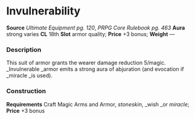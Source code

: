 ﻿---
name: "Invulnerability"
type: ['armor_quality']
price: "+3 bonus"
description: |
  "This suit of armor grants the wearer damage reduction 5/magic. _Invulnerable_ armor emits a strong aura of abjuration (and evocation if _miracle_ is used)."
---

#  Invulnerability

**Source** _Ultimate Equipment pg. 120_, _PRPG Core Rulebook pg. 463_
**Aura** strong varies **CL** 18th
**Slot** armor quality; **Price** +3 bonus; **Weight** —

### Description

This suit of armor grants the wearer damage reduction 5/magic. _Invulnerable _armor emits a strong aura of abjuration (and evocation if _miracle _is used).

### Construction

**Requirements** Craft Magic Arms and Armor, _stoneskin_, _wish _or _miracle_; **Price** +3 bonus